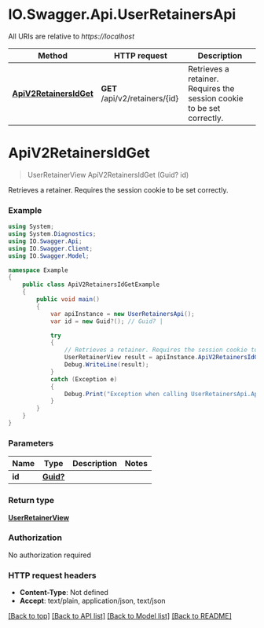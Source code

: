 # IO.Swagger.Api.UserRetainersApi

All URIs are relative to *https://localhost*

Method | HTTP request | Description
------------- | ------------- | -------------
[**ApiV2RetainersIdGet**](UserRetainersApi.md#apiv2retainersidget) | **GET** /api/v2/retainers/{id} | Retrieves a retainer. Requires the session cookie to be set correctly.


<a name="apiv2retainersidget"></a>
# **ApiV2RetainersIdGet**
> UserRetainerView ApiV2RetainersIdGet (Guid? id)

Retrieves a retainer. Requires the session cookie to be set correctly.

### Example
```csharp
using System;
using System.Diagnostics;
using IO.Swagger.Api;
using IO.Swagger.Client;
using IO.Swagger.Model;

namespace Example
{
    public class ApiV2RetainersIdGetExample
    {
        public void main()
        {
            var apiInstance = new UserRetainersApi();
            var id = new Guid?(); // Guid? | 

            try
            {
                // Retrieves a retainer. Requires the session cookie to be set correctly.
                UserRetainerView result = apiInstance.ApiV2RetainersIdGet(id);
                Debug.WriteLine(result);
            }
            catch (Exception e)
            {
                Debug.Print("Exception when calling UserRetainersApi.ApiV2RetainersIdGet: " + e.Message );
            }
        }
    }
}
```

### Parameters

Name | Type | Description  | Notes
------------- | ------------- | ------------- | -------------
 **id** | [**Guid?**](Guid?.md)|  | 

### Return type

[**UserRetainerView**](UserRetainerView.md)

### Authorization

No authorization required

### HTTP request headers

 - **Content-Type**: Not defined
 - **Accept**: text/plain, application/json, text/json

[[Back to top]](#) [[Back to API list]](../README.md#documentation-for-api-endpoints) [[Back to Model list]](../README.md#documentation-for-models) [[Back to README]](../README.md)


